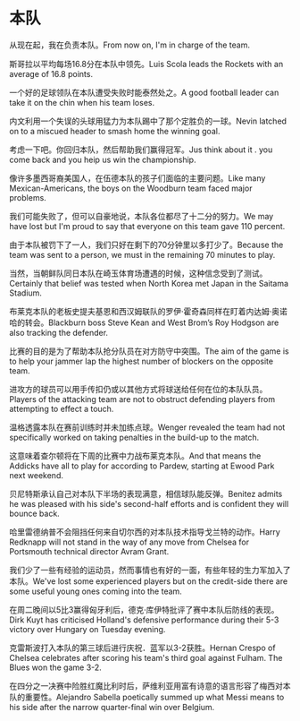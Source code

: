 # 本队

<p><span class="chinese">从现在起，我在负责本队。</span><span class="english">From now on, I'm in charge of the team.</span></p>

<p><span class="chinese">斯哥拉以平均每场16.8分在本队中领先。</span><span class="english">Luis Scola leads the Rockets with an average of 16.8 points.</span></p>

<p><span class="chinese">一个好的足球领队在本队遭受失败时能泰然处之。</span><span class="english">A good football leader can take it on the chin when his team loses.</span></p>

<p><span class="chinese">内文利用一个失误的头球用猛力为本队踢中了那个定胜负的一球。</span><span class="english">Nevin latched on to a miscued header to smash home the winning goal.</span></p>

<p><span class="chinese">考虑一下吧。你回归本队，然后帮助我们赢得冠军。</span><span class="english">Jus think about it . you come back and you heip us win the championship.</span></p>

<p><span class="chinese">像许多墨西哥裔美国人，在伍德本队的孩子们面临的主要问题。</span><span class="english">Like many Mexican-Americans, the boys on the Woodburn team faced major problems.</span></p>

<p><span class="chinese">我们可能失败了，但可以自豪地说，本队各位都尽了十二分的努力。</span><span class="english">We may have lost but I'm proud to say that everyone on this team gave 110 percent.</span></p>

<p><span class="chinese">由于本队被罚下了一人，我们只好在剩下的70分钟里以多打少了。</span><span class="english">Because the team was sent to a person, we must in the remaining 70 minutes to play.</span></p>

<p><span class="chinese">当然，当朝鲜队同日本队在崎玉体育场遭遇的时候，这种信念受到了测试。</span><span class="english">Certainly that belief was tested when North Korea met Japan in the Saitama Stadium.</span></p>

<p><span class="chinese">布莱克本队的老板史提夫基恩和西汉姆联队的罗伊·霍奇森同样在盯着内达姆·奥诺哈的转会。</span><span class="english">Blackburn boss Steve Kean and West Brom’s Roy Hodgson are also tracking the defender.</span></p>

<p><span class="chinese">比赛的目的是为了帮助本队抢分队员在对方防守中突围。</span><span class="english">The aim of the game is to help your jammer lap the highest number of blockers on the opposite team.</span></p>

<p><span class="chinese">进攻方的球员可以用手传扣仍或以其他方式将球送给任何在位的本队队员。</span><span class="english">Players of the attacking team are not to obstruct defending players from attempting to effect a touch.</span></p>

<p><span class="chinese">温格透露本队在赛前训练时并未加练点球。</span><span class="english">Wenger revealed the team had not specifically worked on taking penalties in the build-up to the match.</span></p>

<p><span class="chinese">这意味着查尔顿将在下周的比赛中力战布莱克本队。</span><span class="english">And that means the Addicks have all to play for according to Pardew, starting at Ewood Park next weekend.</span></p>

<p><span class="chinese">贝尼特斯承认自己对本队下半场的表现满意，相信球队能反弹。</span><span class="english">Benitez admits he was pleased with his side's second-half efforts and is confident they will bounce back.</span></p>

<p><span class="chinese">哈里雷德纳普不会阻挡任何来自切尔西的对本队技术指导戈兰特的动作。</span><span class="english">Harry Redknapp will not stand in the way of any move from Chelsea for Portsmouth technical director Avram Grant.</span></p>

<p><span class="chinese">我们少了一些有经验的运动员，然而事情也有好的一面，有些年轻的生力军加入了本队。</span><span class="english">We've lost some experienced players but on the credit-side there are some useful young ones coming into the team.</span></p>

<p><span class="chinese">在周二晚间以5比3赢得匈牙利后，德克·库伊特批评了赛中本队后防线的表现。</span><span class="english">Dirk Kuyt has criticised Holland's defensive performance during their 5-3 victory over Hungary on Tuesday evening.</span></p>

<p><span class="chinese">克雷斯波打入本队的第三球后进行庆祝．蓝军以3-2获胜。</span><span class="english">Hernan Crespo of Chelsea celebrates after scoring his team's third goal against Fulham. The Blues won the game 3-2.</span></p>

<p><span class="chinese">在四分之一决赛中险胜红魔比利时后，萨维利亚用富有诗意的语言形容了梅西对本队的重要性。</span><span class="english">Alejandro Sabella poetically summed up what Messi means to his side after the narrow quarter-final win over Belgium.</span></p>

